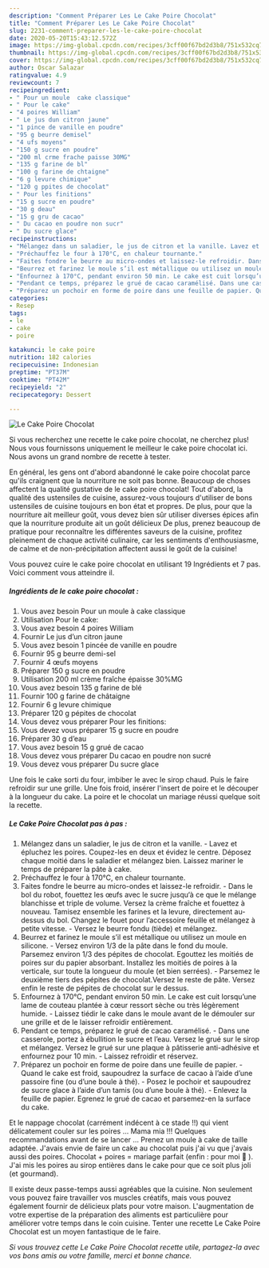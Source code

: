 ```yaml
---
description: "Comment Préparer Les Le Cake Poire Chocolat"
title: "Comment Préparer Les Le Cake Poire Chocolat"
slug: 2231-comment-preparer-les-le-cake-poire-chocolat
date: 2020-05-20T15:43:12.572Z
image: https://img-global.cpcdn.com/recipes/3cff00f67bd2d3b8/751x532cq70/le-cake-poire-chocolat-photo-principale-de-la-recette.jpg
thumbnail: https://img-global.cpcdn.com/recipes/3cff00f67bd2d3b8/751x532cq70/le-cake-poire-chocolat-photo-principale-de-la-recette.jpg
cover: https://img-global.cpcdn.com/recipes/3cff00f67bd2d3b8/751x532cq70/le-cake-poire-chocolat-photo-principale-de-la-recette.jpg
author: Oscar Salazar
ratingvalue: 4.9
reviewcount: 7
recipeingredient:
- " Pour un moule  cake classique"
- " Pour le cake"
- "4 poires William"
- " Le jus dun citron jaune"
- "1 pince de vanille en poudre"
- "95 g beurre demisel"
- "4 ufs moyens"
- "150 g sucre en poudre"
- "200 ml crme frache paisse 30MG"
- "135 g farine de bl"
- "100 g farine de chtaigne"
- "6 g levure chimique"
- "120 g ppites de chocolat"
- " Pour les finitions"
- "15 g sucre en poudre"
- "30 g deau"
- "15 g gru de cacao"
- " Du cacao en poudre non sucr"
- " Du sucre glace"
recipeinstructions:
- "Mélangez dans un saladier, le jus de citron et la vanille. Lavez et épluchez les poires. Coupez-les en deux et évidez le centre. Déposez chaque moitié dans le saladier et mélangez bien. Laissez mariner le temps de préparer la pâte à cake."
- "Préchauffez le four à 170°C, en chaleur tournante."
- "Faites fondre le beurre au micro-ondes et laissez-le refroidir. Dans le bol du robot, fouettez les œufs avec le sucre jusqu‘à ce que le mélange blanchisse et triple de volume. Versez la crème fraîche et fouettez à nouveau. Tamisez ensemble les farines et la levure, directement au-dessus du bol. Changez le fouet pour l’accessoire feuille et mélangez à petite vitesse. Versez le beurre fondu (tiède) et mélangez."
- "Beurrez et farinez le moule s’il est métallique ou utilisez un moule en silicone. Versez environ 1/3 de la pâte dans le fond du moule. Parsemez environ 1/3 des pépites de chocolat. Egouttez les moitiés de poires sur du papier absorbant. Installez les moitiés de poires à la verticale, sur toute la longueur du moule (et bien serrées). Parsemez le deuxième tiers des pépites de chocolat.Versez le reste de pâte. Versez enfin le reste de pépites de chocolat sur le dessus."
- "Enfournez à 170°C, pendant environ 50 min. Le cake est cuit lorsqu’une lame de couteau plantée à cœur ressort sèche ou très légèrement humide. Laissez tiédir le cake dans le moule avant de le démouler sur une grille et de le laisser refroidir entièrement."
- "Pendant ce temps, préparez le grué de cacao caramélisé. Dans une casserole, portez à ébullition le sucre et l’eau. Versez le grué sur le sirop et mélangez. Versez le grué sur une plaque à pâtisserie anti-adhésive et enfournez pour 10 min. Laissez refroidir et réservez."
- "Préparez un pochoir en forme de poire dans une feuille de papier. Quand le cake est froid, saupoudrez la surface de cacao à l’aide d’une passoire fine (ou d’une boule à thé). Posez le pochoir et saupoudrez de sucre glace à l’aide d’un tamis (ou d’une boule à thé).  Enlevez la feuille de papier. Egrenez le grué de cacao et parsemez-en la surface du cake."
categories:
- Resep
tags:
- le
- cake
- poire

katakunci: le cake poire 
nutrition: 182 calories
recipecuisine: Indonesian
preptime: "PT37M"
cooktime: "PT42M"
recipeyield: "2"
recipecategory: Dessert

---
```



![Le Cake Poire Chocolat](https://img-global.cpcdn.com/recipes/3cff00f67bd2d3b8/751x532cq70/le-cake-poire-chocolat-photo-principale-de-la-recette.jpg)

Si vous recherchez une recette le cake poire chocolat, ne cherchez plus! Nous vous fournissons uniquement le meilleur le cake poire chocolat ici. Nous avons un grand nombre de recette à tester.

En général, les gens ont d'abord abandonné le cake poire chocolat parce qu'ils craignent que la nourriture ne soit pas bonne. Beaucoup de choses affectent la qualité gustative de le cake poire chocolat! Tout d'abord, la qualité des ustensiles de cuisine, assurez-vous toujours d'utiliser de bons ustensiles de cuisine toujours en bon état et propres. De plus, pour que la nourriture ait meilleur goût, vous devez bien sûr utiliser diverses épices afin que la nourriture produite ait un goût délicieux De plus, prenez beaucoup de pratique pour reconnaître les différentes saveurs de la cuisine, profitez pleinement de chaque activité culinaire, car les sentiments d'enthousiasme, de calme et de non-précipitation affectent aussi le goût de la cuisine!

<!--inarticleads1-->

Vous pouvez cuire le cake poire chocolat en utilisant 19 Ingrédients et 7 pas. Voici comment vous atteindre il.

##### Ingrédients de le cake poire chocolat :

1. Vous avez besoin  Pour un moule à cake classique
1. Utilisation  Pour le cake:
1. Vous avez besoin 4 poires William
1. Fournir  Le jus d’un citron jaune
1. Vous avez besoin 1 pincée de vanille en poudre
1. Fournir 95 g beurre demi-sel
1. Fournir 4 œufs moyens
1. Préparer 150 g sucre en poudre
1. Utilisation 200 ml crème fraîche épaisse 30%MG
1. Vous avez besoin 135 g farine de blé
1. Fournir 100 g farine de châtaigne
1. Fournir 6 g levure chimique
1. Préparer 120 g pépites de chocolat
1. Vous devez vous préparer  Pour les finitions:
1. Vous devez vous préparer 15 g sucre en poudre
1. Préparer 30 g d’eau
1. Vous avez besoin 15 g grué de cacao
1. Vous devez vous préparer  Du cacao en poudre non sucré
1. Vous devez vous préparer  Du sucre glace


Une fois le cake sorti du four, imbiber le avec le sirop chaud. Puis le faire refroidir sur une grille. Une fois froid, insérer l&#39;insert de poire et le découper à la longueur du cake. La poire et le chocolat un mariage réussi quelque soit la recette. 

<!--inarticleads2-->

##### Le Cake Poire Chocolat pas à pas :

1. Mélangez dans un saladier, le jus de citron et la vanille. - Lavez et épluchez les poires. Coupez-les en deux et évidez le centre. Déposez chaque moitié dans le saladier et mélangez bien. Laissez mariner le temps de préparer la pâte à cake.
1. Préchauffez le four à 170°C, en chaleur tournante.
1. Faites fondre le beurre au micro-ondes et laissez-le refroidir. - Dans le bol du robot, fouettez les œufs avec le sucre jusqu‘à ce que le mélange blanchisse et triple de volume. Versez la crème fraîche et fouettez à nouveau. Tamisez ensemble les farines et la levure, directement au-dessus du bol. Changez le fouet pour l’accessoire feuille et mélangez à petite vitesse. - Versez le beurre fondu (tiède) et mélangez.
1. Beurrez et farinez le moule s’il est métallique ou utilisez un moule en silicone. - Versez environ 1/3 de la pâte dans le fond du moule. Parsemez environ 1/3 des pépites de chocolat. Egouttez les moitiés de poires sur du papier absorbant. Installez les moitiés de poires à la verticale, sur toute la longueur du moule (et bien serrées). - Parsemez le deuxième tiers des pépites de chocolat.Versez le reste de pâte. Versez enfin le reste de pépites de chocolat sur le dessus.
1. Enfournez à 170°C, pendant environ 50 min. Le cake est cuit lorsqu’une lame de couteau plantée à cœur ressort sèche ou très légèrement humide. - Laissez tiédir le cake dans le moule avant de le démouler sur une grille et de le laisser refroidir entièrement.
1. Pendant ce temps, préparez le grué de cacao caramélisé. - Dans une casserole, portez à ébullition le sucre et l’eau. Versez le grué sur le sirop et mélangez. Versez le grué sur une plaque à pâtisserie anti-adhésive et enfournez pour 10 min. - Laissez refroidir et réservez.
1. Préparez un pochoir en forme de poire dans une feuille de papier. - Quand le cake est froid, saupoudrez la surface de cacao à l’aide d’une passoire fine (ou d’une boule à thé). - Posez le pochoir et saupoudrez de sucre glace à l’aide d’un tamis (ou d’une boule à thé).  - Enlevez la feuille de papier. Egrenez le grué de cacao et parsemez-en la surface du cake.


Et le nappage chocolat (carrément indécent à ce stade !!) qui vient délicatement couler sur les poires … Mama mia !!! Quelques recommandations avant de se lancer … Prenez un moule à cake de taille adaptée. J&#39;avais envie de faire un cake au chocolat puis j&#39;ai vu que j&#39;avais aussi des poires. Chocolat + poires = mariage parfait (enfin : pour moi 🙂 ). J&#39;ai mis les poires au sirop entières dans le cake pour que ce soit plus joli (et gourmand). 

<!--inarticleads1-->

<p>
Il existe deux passe-temps aussi agréables que la cuisine. Non seulement vous pouvez faire travailler vos muscles créatifs, mais vous pouvez également fournir de délicieux plats pour votre maison. L'augmentation de votre expertise de la préparation des aliments est particulière pour améliorer votre temps dans le coin cuisine. Tenter une recette Le Cake Poire Chocolat est un moyen fantastique de le faire.
</p>

<p>
<i>Si vous trouvez cette Le Cake Poire Chocolat recette utile, partagez-la avec vos bons amis ou votre famille, merci et bonne chance.</i>
</p>
